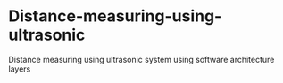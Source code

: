 # Distance-measuring-using-ultrasonic
Distance measuring using ultrasonic system using software architecture layers 
